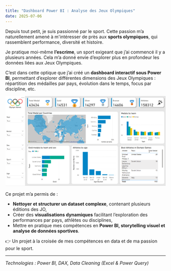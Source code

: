 ```yaml
---
title: "Dashboard Power BI : Analyse des Jeux Olympiques"
date: 2025-07-06
---
```


Depuis tout petit, je suis passionné par le sport. Cette passion m’a naturellement amené à m'intéresser de près aux **sports olympiques**, qui rassemblent performance, diversité et histoire.

Je pratique moi-même **l’escrime**, un sport exigeant que j’ai commencé il y a plusieurs années. Cela m’a donné envie d’explorer plus en profondeur les données liées aux Jeux Olympiques.

C’est dans cette optique que j’ai créé un **dashboard interactif sous Power BI**, permettant d’explorer différentes dimensions des Jeux Olympiques : répartition des médailles par pays, évolution dans le temps, focus par discipline, etc.

![Dashboard Power BI sur les Jeux Olympiques](/assets/images/rapport_portfolio.png)

Ce projet m’a permis de :

- **Nettoyer et structurer un dataset complexe**, contenant plusieurs éditions des JO,
- Créer des **visualisations dynamiques** facilitant l’exploration des performances par pays, athlètes ou disciplines,
- Mettre en pratique mes compétences en **Power BI, storytelling visuel et analyse de données sportives**.

👉 Un projet à la croisée de mes compétences en data et de ma passion pour le sport.

---

*Technologies : Power BI, DAX, Data Cleaning (Excel & Power Query)*
